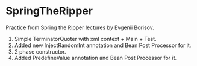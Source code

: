 # SpringTheRipper
Practice from Spring the Ripper lectures by Evgenii Borisov.


1. Simple TerminatorQuoter with xml context + Main + Test.
2. Added new InjectRandomInt annotation and Bean Post Processor for it.
3. 2 phase constructor.
4. Added PredefineValue annotation and Bean Post Processor for it.